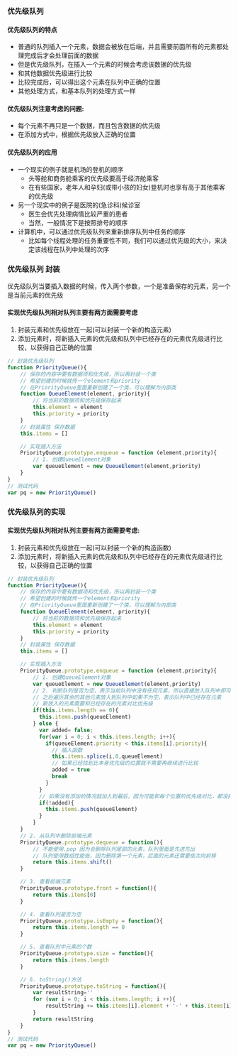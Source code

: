 ### 优先级队列
#### 优先级队列的特点
* 普通的队列插入一个元素，数据会被放在后端，并且需要前面所有的元素都处理完成后才会处理前面的数据
* 但是优先级队列，在插入一个元素的时候会考虑该数据的优先级
* 和其他数据优先级进行比较
* 比较完成后，可以得出这个元素在队列中正确的位置
* 其他处理方式，和基本队列的处理方式一样
#### 优先级队列注意考虑的问题:
* 每个元素不再只是一个数据，而且包含数据的优先级
* 在添加方式中，根据优先级放入正确的位置
#### 优先级队列的应用
* 一个现实的例子就是机场的登机的顺序
  * 头等舱和商务舱乘客的优先级要高于经济舱乘客
  * 在有些国家，老年人和孕妇(或带小孩的妇女)登机时也享有高于其他乘客的优先级
* 另一个现实中的例子是医院的(急诊科)候诊室
  * 医生会优先处理病情比较严重的患者
  * 当然，一般情况下是按照排号的顺序
* 计算机中，可以通过优先级队列来重新排序队列中任务的顺序
  * 比如每个线程处理的任务重要性不同，我们可以通过优先级的大小，来决定该线程在队列中处理的次序

### 优先级队列 封装
优先级队列当要插入数据的时候，传入两个参数，一个是准备保存的元素，另一个是当前元素的优先级
#### 实现优先级队列相对队列主要有两方面需要考虑
1. 封装元素和优先级放在一起(可以封装一个新的构造元素)
2. 添加元素时，将新插入元素的优先级和队列中已经存在的元素优先级进行比较，以获得自己正确的位置

```js
// 封装优先级队列
function PriorityQueue(){
    // 保存的内容中要有数据项和优先级，所以再封装一个类
    // 希望创建的时候就传一个element和priority
    // 在PriorityQueue里面重新创建了一个类，可以理解为内部类
    function QueueElement(element, priority){
        // 将当前的数据项和优先级保存起来
        this.element = element
        this.priority = priority
    }
    // 封装属性 保存数据
    this.items = []

    // 实现插入方法 
    PriorityQueue.prototype.enqueue = function (element,priority){
        // 1. 创建QueueElement对象
        var queueElement = new QueueElement(element,priority)
    }
}
// 测试代码
var pq = new PriorityQueue()

```
### 优先级队列的实现
#### 实现优先级队列相对队列主要有两方面需要考虑:
1. 封装元素和优先级放在一起(可以封装一个新的构造函数)
2. 添加元素时，将新插入元素的优先级和队列中已经存在的元素优先级进行比较，以获得自己正确的位置
```js
// 封装优先级队列
function PriorityQueue(){
    // 保存的内容中要有数据项和优先级，所以再封装一个类
    // 希望创建的时候就传一个element和priority
    // 在PriorityQueue里面重新创建了一个类，可以理解为内部类
    function QueueElement(element, priority){
        // 将当前的数据项和优先级保存起来
        this.element = element
        this.priority = priority
    }
    // 封装属性 保存数据
    this.items = []

    // 实现插入方法 
    PriorityQueue.prototype.enqueue = function (element,priority){
        // 1. 创建QueueElement对象
        var queueElement = new QueueElement(element,priority)
        // 2. 判断队列是否为空，表示当前队列中没有任何元素，所以直接放入队列中即可
        // 之后遍历其余的其他元素放入到队列中如果不为空，表示队列中已经存在元素
        // 新放入的元素需要和已经存在的元素对比优先级
        if(this.items.length == 0){
          this.items.push(queueElement)
        } else {
          var added= false;
          for(var i = 0; i < this.items.length; i++){
            if(queueElement.priority < this.items[i].priority){
              // 插入函数
              this.items.splice(i,0,queueElement)
              // 如果已经找到比本身优先级的位置就不需要再继续进行比较
              added = true
              break
            }
          }
          // 如果没有添加的情况就加入到最后，因为可能和每个位置的优先级对比，都没找到位置说明优先级最低
          if(!added){
            this.items.push(queueElement)
          }
        }
    }
    // 2. 从队列中删除前端元素
    PriorityQueue.prototype.dequeue = function(){
        // 不能使用.pop 因为会删除队列尾部的元素，队列里面是先进先出
        // 队列使用数组性能低，因为删除第一个元素，后面的元素还需要依次向前移
        return this.items.shift()
    }

    // 3. 查看前端元素
    PriorityQueue.prototype.front = function(){
        return this.items[0]
    }

    // 4. 查看队列是否为空 
    PriorityQueue.prototype.isEmpty = function(){
        return this.items.length == 0
    }

    // 5. 查看队列中元素的个数
    PriorityQueue.prototype.size = function(){
        return this.items.length
    }

    // 6. toString()方法 
    PriorityQueue.prototype.toString = function(){
        var resultString=''
        for (var i = 0; i < this.items.length; i ++){
            resultString += this.items[i].element + '-' + this.items[i].priority + ' '
        }
        return resultString
    }
}
// 测试代码
var pq = new PriorityQueue()


```